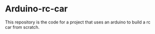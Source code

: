 # Arduino-rc-car
This repository is the code for a project that uses an arduino to build a rc car from scratch.
